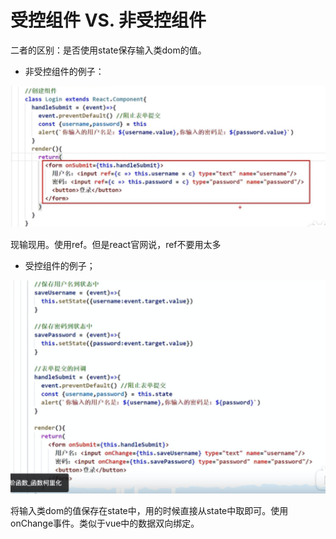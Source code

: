# 受控组件  VS.  非受控组件

二者的区别：是否使用state保存输入类dom的值。

- 非受控组件的例子：

![Untitled](%E5%8F%97%E6%8E%A7%E7%BB%84%E4%BB%B6%20VS%20%E9%9D%9E%E5%8F%97%E6%8E%A7%E7%BB%84%E4%BB%B6%20b01f22ffbc534d72a63e4aec4eb7611a/Untitled.png)

现输现用。使用ref。但是react官网说，ref不要用太多

- 受控组件的例子；

![Untitled](%E5%8F%97%E6%8E%A7%E7%BB%84%E4%BB%B6%20VS%20%E9%9D%9E%E5%8F%97%E6%8E%A7%E7%BB%84%E4%BB%B6%20b01f22ffbc534d72a63e4aec4eb7611a/Untitled%201.png)

将输入类dom的值保存在state中，用的时候直接从state中取即可。使用onChange事件。类似于vue中的数据双向绑定。
